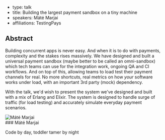 - type: talk
- title: Building the largest payment sandbox on a tiny machine
- speakers: Máté Marjai
- affiliations: TestingPays

## Abstract

Building concurrent apps is never easy. And when it is to do with payments, complexity and the stakes rises massively. We have designed and built a universal payment sandbox (maybe better to be called an omni-sandbox) which tech teams can use for the integration work, ongoing QA and CI workflows. And on top of this, allowing teams to load test their payment channels for real. No more shortcuts, real metrics on how _your_ software works under load, with an important 3rd party (mock) dependency.

With the talk, we'd wish to present the system we've designed and built with a mix of Erlang and Elixir. The system is designed to handle surge of traffic (for load testing) and accurately simulate everyday payment scenarios.

<div class="author media" media:type="text/omd">

<div class="image">
<div class="avatar">
<img src="img/mate-marjai.jpg" alt="Máté Marjai"></img>
</div>
</div>

<div class="content" media:type="text/omd">
### Máté Marjai

Code by day, toddler tamer by night

</div>
</div>

